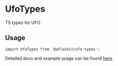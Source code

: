 # UfoTypes

TS types for UFO

## Usage

`import UfoTypes from '@atlaskit/ufo-types';`

Detailed docs and example usage can be found [here](https://atlaskit.atlassian.com/packages/data/ufo-types).
